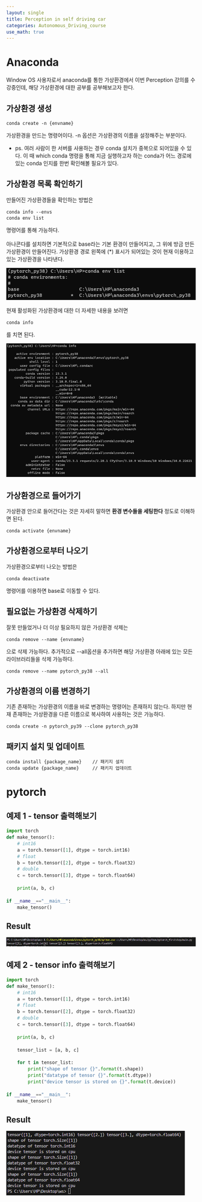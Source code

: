 ```yaml
---
layout: single
title: Perception in self driving car
categories: Autonomous_Driving_course
use_math: true
---
```


# Anaconda
Window OS 사용자로서 anaconda를 통한 가상환경에서 이번 Perception 강의를 수강중인데, 해당 가상환경에 대한 공부를 공부해보고자 한다.

## 가상환경 생성
```
conda create -n {envname}
```

가상환경을 만드는 명령어이다. -n 옵션은 가상환경의 이름을 설정해주는 부분이다.
* ps. 여러 사람이 한 서버를 사용하는 경우 conda 설치가 중복으로 되어있을 수 있다. 이 때 which conda 명령을 통해 지금 실행하고자 하는 conda가 어느 경로에 있는 conda 인지를 한번 확인해볼 필요가 있다.

## 가상환경 목록 확인하기
만들어진 가상환경들을 확인하는 방법은
```
conda info --envs
conda env list
```
명령어를 통해 가능하다.<br><br>
아나콘다를 설치하면 기본적으로 base라는 기본 환경이 만들어지고, 그 위에 방금 만든 가상환경이 만들어진다. 가상환경 경로 왼쪽에 (*) 표시가 되어있는 것이 현재 이용하고 있는 가상환경을 나타낸다.

![png](../../../images/Autonomous_Driving/Week11/33.png)
<br>

현재 활성화된 가상환경에 대한 더 자세한 내용을 보려면
```
conda info
```
를 치면 된다.

![png](../../../images/Autonomous_Driving/Week11/34.png)
<br>

## 가상환경으로 들어가기
가상환경 안으로 들어간다는 것은 자세히 말하면 **환경 변수들을 세팅한다** 정도로 이해하면 된다.
```
conda activate {envname}
```

## 가상환경으로부터 나오기
가상환경으로부터 나오는 방법은
```
conda deactivate
```
명령어를 이용하면 base로 이동할 수 있다.

## 필요없는 가상환경 삭제하기
잘못 만들었거나 더 이상 필요하지 않은 가상환경 삭제는
```
conda remove --name {envname}
```
으로 삭제 가능하다. 추가적으로 --all옵션을 추가하면 해당 가상환경 아래에 있는 모든 라이브러리들을 삭제 가능하다.

```
conda remove --name pytorch_py38 --all
```

## 가상환경의 이름 변경하기
기존 존재하는 가상환경의 이름을 바로 변경하는 명령어는 존재하지 않는다. 하지만 현재 존재하는 가상환경을 다른 이름으로 복사하여 사용하는 것은 가능하다.
```
conda create -n pytorch_py39 --clone pytorch_py38
```

## 패키지 설치 및 업데이트
```
conda install {package_name}    // 패키지 설치
conda update {package_name}     // 패키지 업데이트
```

# pytorch
## 예제 1 - tensor 출력해보기
```py
import torch
def make_tensor():
    # int16
    a = torch.tensor([1], dtype = torch.int16)
    # float
    b = torch.tensor([2], dtype = torch.float32)
    # double
    c = torch.tensor([3], dtype = torch.float64)

    print(a, b, c)

if __name__=="__main__":
    make_tensor()
```

## Result
![png](../../../images/Autonomous_Driving/Week11/35.png)
<br>

## 예제 2 - tensor info 출력해보기
```py
import torch
def make_tensor():
    # int16
    a = torch.tensor([1], dtype = torch.int16)
    # float
    b = torch.tensor([2], dtype = torch.float32)
    # double
    c = torch.tensor([3], dtype = torch.float64)

    print(a, b, c)

    tensor_list = [a, b, c]

    for t in tensor_list:
        print("shape of tensor {}".format(t.shape))
        print("datatype of tensor {}".format(t.dtype))
        print("device tensor is stored on {}".format(t.device))

if __name__=="__main__":
    make_tensor() 
```

## Result
![png](../../../images/Autonomous_Driving/Week11/36.png)
<br>

